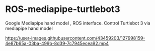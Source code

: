 # ROS-mediapipe-turtlebot3
Google Mediapipe hand model , ROS interface. Control Turtlebot 3 via mediapipe hand model 



https://user-images.githubusercontent.com/43459203/127998159-4e87b65a-03ba-499b-8d39-7c7945ecea92.mp4


